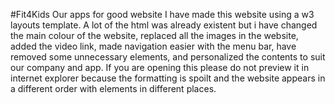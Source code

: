 #Fit4Kids
Our apps for good website
I have made this website using a w3 layouts template. A lot of the html was already existent but i have changed the main colour of the website, replaced all the images in the website, added the video link, made navigation easier with the menu bar, have removed some unnecessary elements, and personalized the contents to suit our company and app. If you are opening this please do not preview it in internet explorer because the formatting is spoilt and the website appears in a different order with elements in different places.
